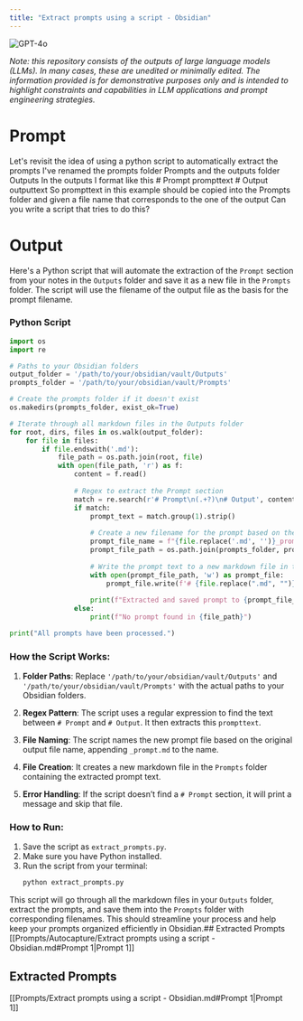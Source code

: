 ```yaml
---
title: "Extract prompts using a script - Obsidian"
---
```

![GPT-4o](https://img.shields.io/badge/GPT--4o-3333FF?style=for-the-badge&logo=openai&logoColor=white)



*Note: this repository consists of the outputs of large language models (LLMs). In many cases, these are unedited or minimally edited. The information provided is for demonstrative purposes only and is intended to highlight constraints and capabilities in LLM applications and prompt engineering strategies.*


# Prompt

Let's revisit the idea of using a python script to automatically extract the prompts I've renamed the prompts folder Prompts and the outputs folder Outputs In the outputs I format like this # Prompt prompttext # Output outputtext So prompttext in this example should be copied into the Prompts folder and given a file name that corresponds to the one of the output Can you write a script that tries to do this?

# Output

Here's a Python script that will automate the extraction of the `Prompt` section from your notes in the `Outputs` folder and save it as a new file in the `Prompts` folder. The script will use the filename of the output file as the basis for the prompt filename.

### Python Script

```python
import os
import re

# Paths to your Obsidian folders
output_folder = '/path/to/your/obsidian/vault/Outputs'
prompts_folder = '/path/to/your/obsidian/vault/Prompts'

# Create the prompts folder if it doesn't exist
os.makedirs(prompts_folder, exist_ok=True)

# Iterate through all markdown files in the Outputs folder
for root, dirs, files in os.walk(output_folder):
    for file in files:
        if file.endswith('.md'):
            file_path = os.path.join(root, file)
            with open(file_path, 'r') as f:
                content = f.read()
                
                # Regex to extract the Prompt section
                match = re.search(r'# Prompt\n(.+?)\n# Output', content, re.DOTALL)
                if match:
                    prompt_text = match.group(1).strip()
                    
                    # Create a new filename for the prompt based on the output file name
                    prompt_file_name = f"{file.replace('.md', '')}_prompt.md"
                    prompt_file_path = os.path.join(prompts_folder, prompt_file_name)
                    
                    # Write the prompt text to a new markdown file in the Prompts folder
                    with open(prompt_file_path, 'w') as prompt_file:
                        prompt_file.write(f'# {file.replace(".md", "")} Prompt\n\n{prompt_text}')
                    
                    print(f"Extracted and saved prompt to {prompt_file_path}")
                else:
                    print(f"No prompt found in {file_path}")

print("All prompts have been processed.")
```

### How the Script Works:
1. **Folder Paths**: Replace `'/path/to/your/obsidian/vault/Outputs'` and `'/path/to/your/obsidian/vault/Prompts'` with the actual paths to your Obsidian folders.

2. **Regex Pattern**: The script uses a regular expression to find the text between `# Prompt` and `# Output`. It then extracts this `prompttext`.

3. **File Naming**: The script names the new prompt file based on the original output file name, appending `_prompt.md` to the name.

4. **File Creation**: It creates a new markdown file in the `Prompts` folder containing the extracted prompt text.

5. **Error Handling**: If the script doesn’t find a `# Prompt` section, it will print a message and skip that file.

### How to Run:
1. Save the script as `extract_prompts.py`.
2. Make sure you have Python installed.
3. Run the script from your terminal:
   ```bash
   python extract_prompts.py
   ```

This script will go through all the markdown files in your `Outputs` folder, extract the prompts, and save them into the `Prompts` folder with corresponding filenames. This should streamline your process and help keep your prompts organized efficiently in Obsidian.## Extracted Prompts
[[Prompts/Autocapture/Extract prompts using a script - Obsidian.md#Prompt 1|Prompt 1]]





## Extracted Prompts
[[Prompts/Extract prompts using a script - Obsidian.md#Prompt 1|Prompt 1]]
